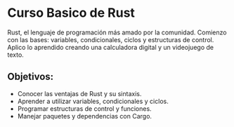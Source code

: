 # Curso Basico de Rust
Rust, el lenguaje de programación más amado por la comunidad. Comienzo con las bases: variables, condicionales, ciclos y estructuras de control.
Aplico lo aprendido creando una calculadora digital y un videojuego de texto.

## Objetivos:
- Conocer las ventajas de Rust y su sintaxis.
- Aprender a utilizar variables, condicionales y ciclos.
- Programar estructuras de control y funciones.
- Manejar paquetes y dependencias con Cargo.
